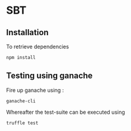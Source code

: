 # SBT

## Installation
To retrieve dependencies 
```
npm install
```

## Testing using ganache
Fire up ganache using :
```
ganache-cli
```
Whereafter the test-suite can be executed using
```
truffle test
```
